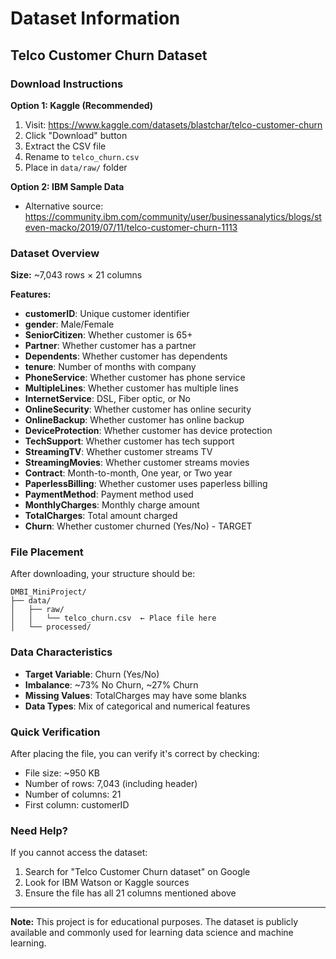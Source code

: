 # Dataset Information

## Telco Customer Churn Dataset

### Download Instructions

**Option 1: Kaggle (Recommended)**

1. Visit: https://www.kaggle.com/datasets/blastchar/telco-customer-churn
2. Click "Download" button
3. Extract the CSV file
4. Rename to `telco_churn.csv`
5. Place in `data/raw/` folder

**Option 2: IBM Sample Data**

- Alternative source: https://community.ibm.com/community/user/businessanalytics/blogs/steven-macko/2019/07/11/telco-customer-churn-1113

### Dataset Overview

**Size:** ~7,043 rows × 21 columns

**Features:**

- **customerID**: Unique customer identifier
- **gender**: Male/Female
- **SeniorCitizen**: Whether customer is 65+
- **Partner**: Whether customer has a partner
- **Dependents**: Whether customer has dependents
- **tenure**: Number of months with company
- **PhoneService**: Whether customer has phone service
- **MultipleLines**: Whether customer has multiple lines
- **InternetService**: DSL, Fiber optic, or No
- **OnlineSecurity**: Whether customer has online security
- **OnlineBackup**: Whether customer has online backup
- **DeviceProtection**: Whether customer has device protection
- **TechSupport**: Whether customer has tech support
- **StreamingTV**: Whether customer streams TV
- **StreamingMovies**: Whether customer streams movies
- **Contract**: Month-to-month, One year, or Two year
- **PaperlessBilling**: Whether customer uses paperless billing
- **PaymentMethod**: Payment method used
- **MonthlyCharges**: Monthly charge amount
- **TotalCharges**: Total amount charged
- **Churn**: Whether customer churned (Yes/No) - TARGET

### File Placement

After downloading, your structure should be:

```
DMBI_MiniProject/
├── data/
│   ├── raw/
│   │   └── telco_churn.csv  ← Place file here
│   └── processed/
```

### Data Characteristics

- **Target Variable**: Churn (Yes/No)
- **Imbalance**: ~73% No Churn, ~27% Churn
- **Missing Values**: TotalCharges may have some blanks
- **Data Types**: Mix of categorical and numerical features

### Quick Verification

After placing the file, you can verify it's correct by checking:

- File size: ~950 KB
- Number of rows: 7,043 (including header)
- Number of columns: 21
- First column: customerID

### Need Help?

If you cannot access the dataset:

1. Search for "Telco Customer Churn dataset" on Google
2. Look for IBM Watson or Kaggle sources
3. Ensure the file has all 21 columns mentioned above

---

**Note:** This project is for educational purposes. The dataset is publicly available and commonly used for learning data science and machine learning.

